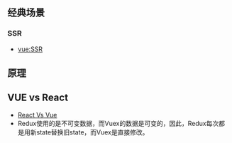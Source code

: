 ## 经典场景
### SSR
- [vue:SSR](https://www.zoo.team/article/web-ssr)
## 原理

## VUE vs React
- [React Vs Vue](https://jishuin.proginn.com/p/763bfbd54ab9)
- Redux使用的是不可变数据，而Vuex的数据是可变的，因此，Redux每次都是用新state替换旧state，而Vuex是直接修改。